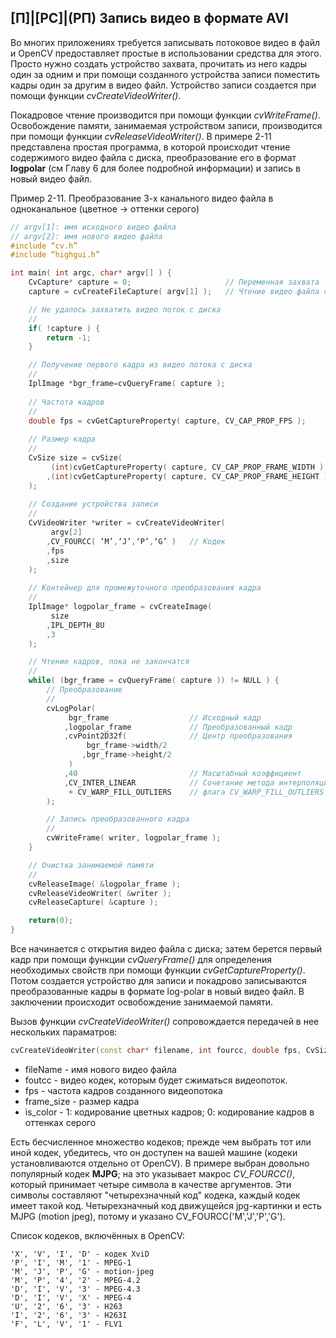 ## [П]|[РС]|(РП) Запись видео в формате AVI

Во многих приложениях требуется записывать потоковое видео в файл и OpenCV предоставляет простые в использовании средства для этого. Просто нужно создать устройство захвата, прочитать из него кадры один за одним и при помощи созданного устройства записи поместить кадры один за другим в видео файл. Устройство записи создается при помощи функции *cvCreateVideoWriter()*.

Покадровое чтение производится при помощи функции *cvWriteFrame()*. Освобождение памяти, занимаемая устройством записи, производится при помощи функции *cvReleaseVideoWriter()*. В примере 2-11 представлена простая программа, в которой происходит чтение содержимого видео файла с диска, преобразование его в формат **logpolar** (см Главу 6 для более подробной информации) и запись в новый видео файл.

Пример 2-11. Преобразование 3-х канального видео файла в одноканальное (цветное -> оттенки серого)

```cpp
// argv[1]: имя исходного видео файла
// argv[2]: имя нового видео файла
#include “cv.h”
#include “highgui.h”

int main( int argc, char* argv[] ) {
    CvCapture* capture = 0;                     // Переменная захвата
    capture = cvCreateFileCapture( argv[1] );   // Чтение видео файла с диска

    // Не удалось захватить видео поток с диска
    // 
    if( !capture ) {
	    return -1;
    }

    // Получение первого кадра из видео потока с диска
    // 
    IplImage *bgr_frame=cvQueryFrame( capture );
    
    // Частота кадров
    // 
    double fps = cvGetCaptureProperty( capture, CV_CAP_PROP_FPS );	
    
    // Размер кадра
    //
    CvSize size = cvSize(
         (int)cvGetCaptureProperty( capture, CV_CAP_PROP_FRAME_WIDTH )
        ,(int)cvGetCaptureProperty( capture, CV_CAP_PROP_FRAME_HEIGHT )
    );
    
    // Создание устройства записи
    // 
    CvVideoWriter *writer = cvCreateVideoWriter(
         argv[2]
        ,CV_FOURCC( ‘M’,‘J’,‘P’,‘G’ )	// Кодек
        ,fps
        ,size
    );
    
    // Контейнер для промежуточного преобразования кадра
    // 
    IplImage* logpolar_frame = cvCreateImage(
         size
        ,IPL_DEPTH_8U
        ,3
    );

    // Чтение кадров, пока не закончатся
    // 
    while( (bgr_frame = cvQueryFrame( capture )) != NULL ) {
        // Преобразование
        // 
        cvLogPolar(
             bgr_frame                  // Исходный кадр
            ,logpolar_frame             // Преобразованный кадр
            ,cvPoint2D32f(              // Центр преобразования
                 bgr_frame->width/2
			    ,bgr_frame->height/2
			 )
            ,40                         // Масштабный коэффициент
            ,CV_INTER_LINEAR            // Сочетание метода интерполяции и необязательного
             + CV_WARP_FILL_OUTLIERS    // флага CV_WARP_FILL_OUTLIERS и/или CV_WARP_INVERSE_MAP
        );

        // Запись преобразованного кадра
        // 
        cvWriteFrame( writer, logpolar_frame );
    }

    // Очистка занимаемой памяти
    // 
    cvReleaseImage( &logpolar_frame );
    cvReleaseVideoWriter( &writer );	
    cvReleaseCapture( &capture );

    return(0);
}
```

Все начинается с открытия видео файла с диска; затем берется первый кадр при помощи функции *cvQueryFrame()* для определения необходимых свойств при помощи функции *cvGetCaptureProperty()*. Потом создается устройство для записи и покадрово записываются преобразованные кадры в формате log-polar в новый видео файл. В заключении происходит освобождение занимаемой памяти.

Вызов функции *cvCreateVideoWriter()* сопровождается передачей в нее нескольких параматров:

```cpp
cvCreateVideoWriter(const char* filename, int fourcc, double fps, CvSize frame_size, int is_color = 1 )
```

* fileName - имя нового видео файла
* foutcc - видео кодек, которым будет сжиматься видеопоток. 
* fps - частота кадров созданного видеопотока
* frame_size - размер кадра
* is_color - 1: кодирование цветных кадров; 0: кодирование кадров в оттенках серого

Есть бесчисленное множество кодеков; прежде чем выбрать тот или иной кодек, убедитесь, что он доступен на вашей машине (кодеки установливаются отдельно от OpenCV). В примере выбран довольно популярный кодек **MJPG**; на это указывает макрос *CV_FOURCC()*, который принимает четыре символа в качестве аргументов. Эти символы составляют "четырехзначный код" кодека, каждый кодек имеет такой код. Четырехзначный код движущейся jpg-картинки и есть MJPG (motion jpeg), потому и указано CV_FOURCC('M','J','P','G').

Список кодеков, включённых в OpenCV:

```
'X', 'V', 'I', 'D' - кодек XviD
'P', 'I', 'M', '1' - MPEG-1
'M', 'J', 'P', 'G' - motion-jpeg
'M', 'P', '4', '2' - MPEG-4.2 
'D', 'I', 'V', '3' - MPEG-4.3 
'D', 'I', 'V', 'X' - MPEG-4 
'U', '2', '6', '3' - H263 
'I', '2', '6', '3' - H263I 
'F', 'L', 'V', '1' - FLV1
```

